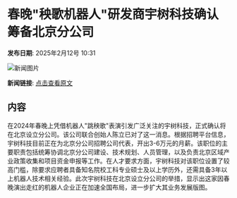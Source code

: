 # 春晚"秧歌机器人"研发商宇树科技确认筹备北京分公司

**发布日期**: 2025年2月12号 10:31

![新闻图片](https://upload.chinaz.com/2025/0212/6387495302577896813777022.jpg)

**新闻链接**: [点击查看原文](https://www.aibase.com/zh/news/15286)

## 内容

在2024年春晚上凭借机器人"跳秧歌"表演引发广泛关注的宇树科技，正式确认将在北京设立分公司。该公司联合创始人陈立已对了这一消息。根据招聘平台信息，宇树科技目前正在为北京分公司招聘公司代表，开出3-6万元的月薪。该职位的主要职责包括统筹协调北京分公司建设、技术规划、人员管理，以及负责北京区域产业政策收集和项目资金申报等工作。在人才要求方面，宇树科技对该职位设置了较高门槛，除要求应聘者具备知名院校工科专业硕士及以上学历外，还需具备3年以上机器人技术相关经验。此次宇树科技在北京设立分公司的举措，显示出这家因春晚演出走红的机器人企业正在加速全国布局，进一步扩大其业务发展版图。
